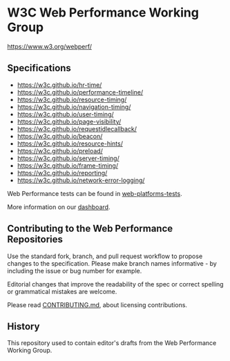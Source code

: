 # W3C Web Performance Working Group

https://www.w3.org/webperf/

## Specifications

* https://w3c.github.io/hr-time/
* https://w3c.github.io/performance-timeline/
* https://w3c.github.io/resource-timing/
* https://w3c.github.io/navigation-timing/
* https://w3c.github.io/user-timing/
* https://w3c.github.io/page-visibility/
* https://w3c.github.io/requestidlecallback/
* https://w3c.github.io/beacon/
* https://w3c.github.io/resource-hints/
* https://w3c.github.io/preload/
* https://w3c.github.io/server-timing/
* https://w3c.github.io/frame-timing/
* https://w3c.github.io/reporting/
* https://w3c.github.io/network-error-logging/

Web Performance tests can be found in [web-platforms-tests][WPT].

More information on our [dashboard][db].

## Contributing to the Web Performance Repositories

Use the standard fork, branch, and pull request workflow to propose changes to the specification. Please make branch names informative - by including the issue or bug number for example.

Editorial changes that improve the readability of the spec or correct spelling or grammatical mistakes are welcome.

Please read [CONTRIBUTING.md](CONTRIBUTING.md), about licensing contributions.

## History

This repository used to contain editor's drafts from the Web Performance Working Group.


[WPT]: https://github.com/w3c/web-platform-tests/
[db]: https://www.w3.org/wiki/Web_Performance/Publications
